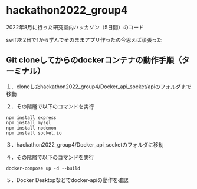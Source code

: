 # hackathon2022_group4
2022年8月に行った研究室内ハッカソン（5日間）のコード
<p>swiftを2日で1から学んでそのままアプリ作ったの今思えば頑張った</p>

## Git cloneしてからのdockerコンテナの動作手順（ターミナル）
<p>１．cloneしたhackathon2022_group4/Docker_api_socket/apiのフォルダまで移動</p>
<p>２．その階層で以下のコマンドを実行</p>

```
npm install express
npm install mysql
npm install nodemon
npm install socket.io
```

<p>３．hackathon2022_group4/Docker_api_socketのフォルダに移動</p>
<p>４．その階層で以下のコマンドを実行</p>

```
docker-compose up -d --build
```

<p>５．Docker Desktopなどでdocker-apiの動作を確認</p>
